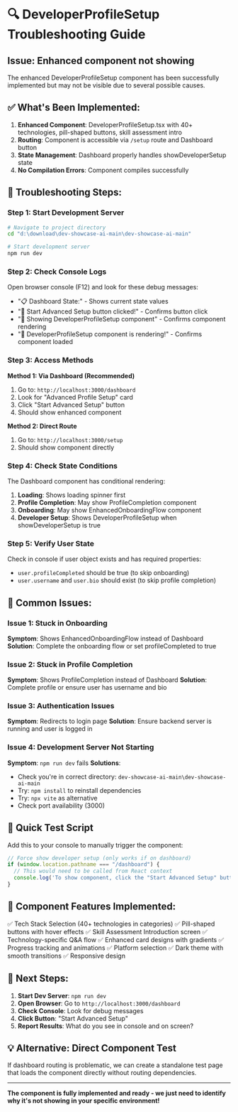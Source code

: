 # 🔍 DeveloperProfileSetup Troubleshooting Guide

## Issue: Enhanced component not showing

The enhanced DeveloperProfileSetup component has been successfully implemented but may not be visible due to several possible causes.

## ✅ What's Been Implemented:

1. **Enhanced Component**: DeveloperProfileSetup.tsx with 40+ technologies, pill-shaped buttons, skill assessment intro
2. **Routing**: Component is accessible via `/setup` route and Dashboard button
3. **State Management**: Dashboard properly handles showDeveloperSetup state
4. **No Compilation Errors**: Component compiles successfully

## 🔧 Troubleshooting Steps:

### Step 1: Start Development Server

```bash
# Navigate to project directory
cd "d:\download\dev-showcase-ai-main\dev-showcase-ai-main"

# Start development server
npm run dev
```

### Step 2: Check Console Logs

Open browser console (F12) and look for these debug messages:

- "📋 Dashboard State:" - Shows current state values
- "🔗 Start Advanced Setup button clicked!" - Confirms button click
- "🔧 Showing DeveloperProfileSetup component" - Confirms component rendering
- "🚀 DeveloperProfileSetup component is rendering!" - Confirms component loaded

### Step 3: Access Methods

**Method 1: Via Dashboard (Recommended)**

1. Go to: `http://localhost:3000/dashboard`
2. Look for "Advanced Profile Setup" card
3. Click "Start Advanced Setup" button
4. Should show enhanced component

**Method 2: Direct Route**

1. Go to: `http://localhost:3000/setup`
2. Should show component directly

### Step 4: Check State Conditions

The Dashboard component has conditional rendering:

1. **Loading**: Shows loading spinner first
2. **Profile Completion**: May show ProfileCompletion component
3. **Onboarding**: May show EnhancedOnboardingFlow component
4. **Developer Setup**: Shows DeveloperProfileSetup when showDeveloperSetup is true

### Step 5: Verify User State

Check in console if user object exists and has required properties:

- `user.profileCompleted` should be true (to skip onboarding)
- `user.username` and `user.bio` should exist (to skip profile completion)

## 🚨 Common Issues:

### Issue 1: Stuck in Onboarding

**Symptom**: Shows EnhancedOnboardingFlow instead of Dashboard
**Solution**: Complete the onboarding flow or set profileCompleted to true

### Issue 2: Stuck in Profile Completion

**Symptom**: Shows ProfileCompletion instead of Dashboard
**Solution**: Complete profile or ensure user has username and bio

### Issue 3: Authentication Issues

**Symptom**: Redirects to login page
**Solution**: Ensure backend server is running and user is logged in

### Issue 4: Development Server Not Starting

**Symptom**: `npm run dev` fails
**Solutions**:

- Check you're in correct directory: `dev-showcase-ai-main\dev-showcase-ai-main`
- Try: `npm install` to reinstall dependencies
- Try: `npx vite` as alternative
- Check port availability (3000)

## 🎯 Quick Test Script

Add this to your console to manually trigger the component:

```javascript
// Force show developer setup (only works if on dashboard)
if (window.location.pathname === "/dashboard") {
  // This would need to be called from React context
  console.log('To show component, click the "Start Advanced Setup" button');
}
```

## 📱 Component Features Implemented:

✅ Tech Stack Selection (40+ technologies in categories)
✅ Pill-shaped buttons with hover effects
✅ Skill Assessment Introduction screen
✅ Technology-specific Q&A flow
✅ Enhanced card designs with gradients
✅ Progress tracking and animations
✅ Platform selection
✅ Dark theme with smooth transitions
✅ Responsive design

## 🔄 Next Steps:

1. **Start Dev Server**: `npm run dev`
2. **Open Browser**: Go to `http://localhost:3000/dashboard`
3. **Check Console**: Look for debug messages
4. **Click Button**: "Start Advanced Setup"
5. **Report Results**: What do you see in console and on screen?

## 💡 Alternative: Direct Component Test

If dashboard routing is problematic, we can create a standalone test page that loads the component directly without routing dependencies.

---

**The component is fully implemented and ready - we just need to identify why it's not showing in your specific environment!**

